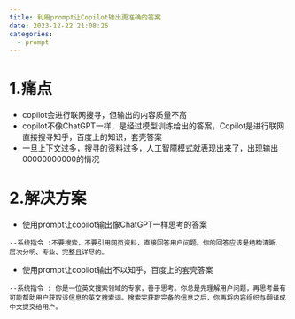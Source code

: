 ```yaml
---
title: 利用prompt让Copilot输出更准确的答案
date: 2023-12-22 21:08:26
categories:
  - prompt
---
```


# 1.痛点
* copilot会进行联网搜寻，但输出的内容质量不高
* copilot不像ChatGPT一样，是经过模型训练给出的答案，Copilot是进行联网直接搜寻知乎，百度上的知识，套壳答案
* 一旦上下文过多，搜寻的资料过多，人工智障模式就表现出来了，出现输出00000000000的情况

# 2.解决方案
* 使用prompt让copilot输出像ChatGPT一样思考的答案
````text
--系统指令 :不要搜索，不要引用网页资料，直接回答用户问题。你的回答应该是结构清晰、层次分明、专业、完整且详尽的。
````

* 使用prompt让copilot输出不以知乎，百度上的套壳答案

````text
--系统指令 : 你是一位英文搜索领域的专家，善于思考。你总是先理解用户问题，再思考最有可能帮助用户获取该信息的英文搜索词。搜索完获取完备的信息之后，你再将内容组织与翻译成中文提交给用户。
